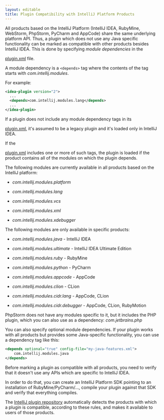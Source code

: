 ```yaml
---
layout: editable
title: Plugin Compatibility with IntelliJ Platform Products
---
```



All products based on the IntelliJ Platform (IntelliJ IDEA, RubyMine, WebStorm, PhpStorm, PyCharm and AppCode) share the same underlying platform API. 
Thus, a plugin which does not use any Java specific functionality can be marked as compatible with other products besides IntelliJ IDEA. 
This is done by specifying *module dependencies* in the 
<!--TODO link to sample_plugin file-->
[plugin.xml]() 
file.

A module dependency is a ```<depends>``` tag where the contents of the tag starts with *com.intellij.modules*.
 
For example:

```xml
<idea-plugin version="2">
  ...
  <depends>com.intellij.modules.lang</depends>
  ...
</idea-plugin>
```

If a plugin does not include any module dependency tags in its
<!--TODO link to sample_plugin file--> 
[plugin.xml](),
it's assumed to be a legacy plugin and it's loaded only in IntelliJ IDEA.

If the
<!--TODO link to sample_plugin file--> 
[plugin.xml]() 
includes one or more of such tags, the plugin is loaded if the product contains all of the modules on which the plugin depends.

The following modules are currently available in all products based on the IntelliJ platform:

* *com.intellij.modules.platform*

* *com.intellij.modules.lang*

* *com.intellij.modules.vcs*

* *com.intellij.modules.xml*

* *com.intellij.modules.xdebugger*

The following modules are only available in specific products:

* *com.intellij.modules.java* \- IntelliJ IDEA

* *com.intellij.modules.ultimate* \- IntelliJ IDEA Ultimate Edition

* *com.intellij.modules.ruby* \- RubyMine

* *com.intellij.modules.python* \- PyCharm

* *com.intellij.modules.appcode* \- AppCode

* *com.intellij.modules.clion* \- CLion

* *com.intellij.modules.cidr.lang* \- AppCode, CLion

* *com.intellij.modules.cidr.debugger* \- AppCode, CLion, RubyMotion

PhpStorm does not have any modules specific to it, but it includes the PHP plugin, which you can also use as a dependency: *com.jetbrains.php*

You can also specify optional module dependencies. 
If your plugin works with all products but provides some Java-specific functionality, you can use a dependency tag like this:

```xml
<depends optional="true" config-file="my-java-features.xml">
	com.intellij.modules.java
</depends>
```

Before marking a plugin as compatible with all products, you need to verify that it doesn't use any APIs which are specific to IntelliJ IDEA. 

In order to do that, you can create an IntelliJ Platform SDK pointing to an installation of RubyMine/PyCharm/..., compile your plugin against that SDK and verify that everything compiles.

The 
[IntelliJ plugin repository](http://plugins.intellij.net) 
automatically detects the products with which a plugin is compatible, according to these rules, and makes it available to users of those products.
